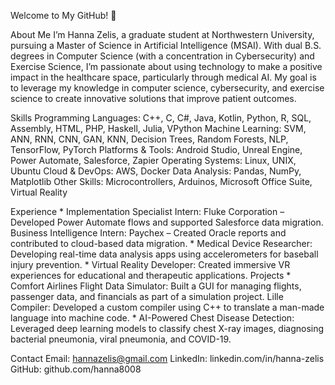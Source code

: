 Welcome to My GitHub! 👋

About Me
    I’m Hanna Zelis, a graduate student at Northwestern University, pursuing a Master of Science in Artificial Intelligence 
    (MSAI). With dual B.S. degrees in Computer Science (with a concentration in Cybersecurity) and Exercise Science, I’m passionate 
    about using technology to make a positive impact in the healthcare space, particularly through medical AI. My goal is to leverage 
    my knowledge in computer science, cybersecurity, and exercise science to create innovative solutions that improve patient outcomes.

Skills
    Programming Languages: C++, C, C#, Java, Kotlin, Python, R, SQL, Assembly, HTML, PHP, Haskell, Julia, VPython
    Machine Learning: SVM, ANN, RNN, CNN, GAN, KNN, Decision Trees, Random Forests, NLP, TensorFlow, PyTorch
    Platforms & Tools: Android Studio, Unreal Engine, Power Automate, Salesforce, Zapier
    Operating Systems: Linux, UNIX, Ubuntu
    Cloud & DevOps: AWS, Docker
    Data Analysis: Pandas, NumPy, Matplotlib
    Other Skills: Microcontrollers, Arduinos, Microsoft Office Suite, Virtual Reality


Experience
    * Implementation Specialist Intern: Fluke Corporation – Developed Power Automate flows and supported Salesforce data migration.
    Business Intelligence Intern: Paychex – Created Oracle reports and contributed to cloud-based data migration.
    * Medical Device Researcher: Developing real-time data analysis apps using accelerometers for baseball injury prevention.
    * Virtual Reality Developer: Created immersive VR experiences for educational and therapeutic applications.
    Projects
    * Comfort Airlines Flight Data Simulator: Built a GUI for managing flights, passenger data, and financials as part of a simulation project.
    Lille Compiler: Developed a custom compiler using C++ to translate a man-made language into machine code.
    * AI-Powered Chest Disease Detection: Leveraged deep learning models to classify chest X-ray images, diagnosing bacterial pneumonia, viral pneumonia, and COVID-19.

Contact
    Email: hannazelis@gmail.com
    LinkedIn: linkedin.com/in/hanna-zelis
    GitHub: github.com/hanna8008
